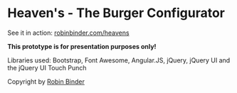 Heaven's - The Burger Configurator
==========================================

See it in action: <a href="http://robinbinder.com/heavens" target="_blank">robinbinder.com/heavens</a>

<b>This prototype is for presentation purposes only!</b>

Libraries used: Bootstrap, Font Awesome, Angular.JS, jQuery, jQuery UI and the jQuery UI Touch Punch

Copyright by <a href="http://robinbinder.com" target="_blank">Robin Binder</a>